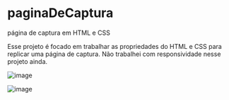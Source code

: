 # paginaDeCaptura
página de captura em HTML e CSS

Esse projeto é focado em trabalhar as propriedades do HTML e CSS para replicar uma página de captura. Não trabalhei com responsividade nesse projeto ainda.

![image](https://user-images.githubusercontent.com/101480382/169726191-18e54c9f-8df7-480f-a86e-2bf1b5624d77.png)

![image](https://user-images.githubusercontent.com/101480382/169726210-ffba3dd4-abd0-46e1-ac7c-f6f6b77fd9e5.png)


